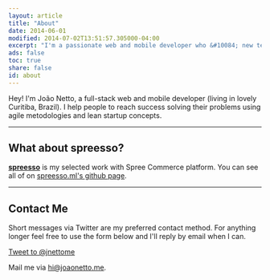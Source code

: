 ```yaml
---
layout: article
title: "About"
date: 2014-06-01
modified: 2014-07-02T13:51:57.305000-04:00
excerpt: "I'm a passionate web and mobile developer who &#10084; new technologies"
ads: false
toc: true
share: false
id: about
---
```


Hey! I'm João Netto, a full-stack web and mobile developer (living in lovely Curitiba, Brazil). I help people to reach success solving their problems using agile metodologies and lean startup concepts.

---

## What about spreesso?

[**spreesso**](http://spresso.ml) is my selected work with Spree Commerce platform. You can see all of on [spreesso.ml's github page](https://github.com/spreesso).

---

## Contact Me

Short messages via Twitter are my preferred contact method. For anything longer feel free to use the form below and I'll reply by email when I can.

<a href="https://twitter.com/intent/tweet?screen_name=jnettome" class="twitter-mention-button" data-size="large" data-related="jnettome">Tweet to @jnettome</a>

Mail me via <a href="mailto:hi+contact@joaonetto.me">hi@joaonetto.me</a>.
